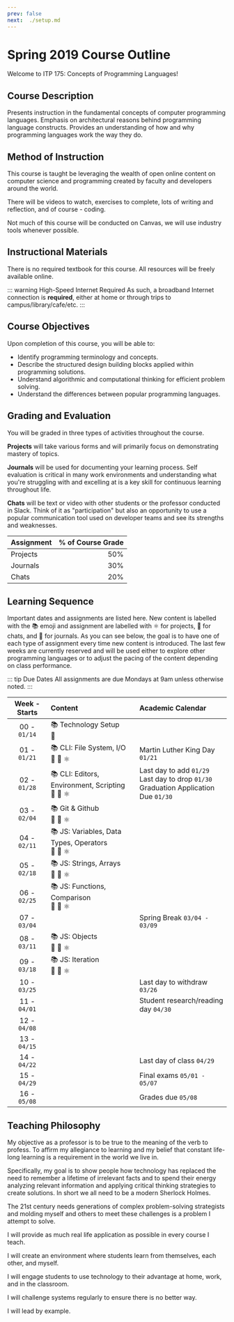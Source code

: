 ```yaml
---
prev: false
next:  ./setup.md
---
```

# Spring 2019 Course Outline

Welcome to ITP 175: Concepts of Programming Languages!

## Course Description

Presents instruction in the fundamental concepts of computer programming languages. Emphasis on architectural reasons behind programming language constructs. Provides an understanding of how and why programming languages work the way they do.

## Method of Instruction

This course is taught be leveraging the wealth of open online content on computer science and programming created by faculty and developers around the world.

There will be videos to watch, exercises to complete, lots of writing and reflection, and of course - coding.

Not much of this course will be conducted on Canvas, we will use industry tools whenever possible.

## Instructional Materials

There is no required textbook for this course. All resources will be freely available online.

::: warning High-Speed Internet Required
As such, a broadband Internet connection is **required**, either at home or through trips to campus/library/cafe/etc.
:::

## Course Objectives

Upon completion of this course, you will be able to:

* Identify programming terminology and concepts.
* Describe the structured design building blocks applied within programming solutions.
* Understand algorithmic and computational thinking for efficient problem solving.
* Understand the differences between popular programming languages.

## Grading and Evaluation

You will be graded in three types of activities throughout the course.

**Projects** will take various forms and will primarily focus on demonstrating mastery of topics.

**Journals** will be used for documenting your learning process. Self evaluation is critical in many work environments and understanding what you're struggling with and excelling at is a key skill for continuous learning throughout life.

**Chats** will be text or video with other students or the professor conducted in Slack. Think of it as "participation" but also an opportunity to use a popular communication tool used on developer teams and see its strengths and weaknesses.

|Assignment |  % of Course Grade |
|:----------|-------------------:|
| Projects  |                50% |
| Journals  |                30% |
| Chats     |                20% |

## Learning Sequence

Important dates and assignments are listed here. New content is labelled with the :books: emoji and assignment are labelled with :atom_symbol: for projects, :speech_balloon: for chats, and :memo: for journals. As you can see below, the goal is to have one of each type of assignment every time new content is introduced. The last few weeks are currently reserved and will be used either to explore other programming languages or to adjust the pacing of the content depending on class performance.

::: tip Due Dates
All assignments are due Mondays at 9am unless otherwise noted.
:::

| Week - Starts | Content | Academic Calendar |
|:---------------:|:-------------------|:--------|
|00 - `01/14`| :books: Technology Setup<br />:speech_balloon: |  |
|01 - `01/21`| :books: CLI: File System, I/O<br />:speech_balloon: :memo: :atom_symbol: | Martin Luther King Day `01/21` |
|02 - `01/28`| :books: CLI: Editors, Environment, Scripting<br />:speech_balloon: :memo: :atom_symbol: | Last day to add `01/29`<br />Last day to drop `01/30`<br />Graduation Application Due `01/30` |
|03 - `02/04`| :books: Git & Github<br />:speech_balloon: :memo: :atom_symbol: |  |
|04 - `02/11`| :books: JS: Variables, Data Types, Operators<br />:speech_balloon: :memo: :atom_symbol: |  |
|05 - `02/18`| :books: JS: Strings, Arrays<br />:speech_balloon: :memo: :atom_symbol: |  |
|06 - `02/25`| :books: JS: Functions, Comparison<br />:speech_balloon: :memo: :atom_symbol: |  |
|07 - `03/04`| | Spring Break `03/04 - 03/09` |
|08 - `03/11`| :books: JS: Objects<br />:speech_balloon: :memo: :atom_symbol: |  |
|09 - `03/18`| :books: JS: Iteration<br />:speech_balloon: :memo: :atom_symbol: |  |
|10 - `03/25`| | Last day to withdraw `03/26` |
|11 - `04/01`| | Student research/reading day `04/30` |
|12 - `04/08`| |  |
|13 - `04/15`| |  |
|14 - `04/22`| | Last day of class `04/29` |
|15 - `04/29`| | Final exams `05/01 - 05/07`|
|16 - `05/08`| | Grades due `05/08` |

## Teaching Philosophy

My objective as a professor is to be true to the meaning of the verb to profess. To affirm my allegiance to learning and my belief that constant life-long learning is a requirement in the world we live in.

Specifically, my goal is to show people how technology has replaced the need to remember a lifetime of irrelevant facts and to spend their energy analyzing relevant information and applying critical thinking strategies to create solutions. In short we all need to be a modern Sherlock Holmes.

The 21st century needs generations of complex problem-solving strategists and molding myself and others to meet these challenges is a problem I attempt to solve.

I will provide as much real life application as possible in every course I teach.

I will create an environment where students learn from themselves, each other, and myself.

I will engage students to use technology to their advantage at home, work, and in the classroom.

I will challenge systems regularly to ensure there is no better way.

I will lead by example.

[//]: # (References)
[1]: https://itp-175-fa18.github.io/0-hello-world/
[2]: https://itp-175-fa18.github.io/1-concepts-journal
[3]: https://itp-175-fa18.github.io/j2-language-differences
[4]: https://itp-175-fa18.github.io/p0-javascript/instructions
[5]: https://itp-175-fa18.github.io/p1-js-exercises/instructions.html
[:books: Technology Setup]: 1-setup.md "Technology Setup"
[8]: cli-languages.md
[9]: ./2-cli-languages.md#chat-1-digging-deeper-about-basic-commands
[10]: programming-concepts-1.md
[11]: chats/2-concepts-1.md
[12]: markup-languages.md
[13]: chats/3-markup.md
[14]: programming-concepts-2.md
[15]: chats/4-concepts-2.md
[16]: interpreted-languages.md